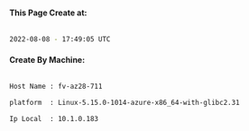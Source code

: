 
   
#### This Page Create at:

```bash

2022-08-08 - 17:49:05 UTC

```

#### Create By Machine:

```bash

Host Name : fv-az28-711

platform  : Linux-5.15.0-1014-azure-x86_64-with-glibc2.31

Ip Local  : 10.1.0.183

```

